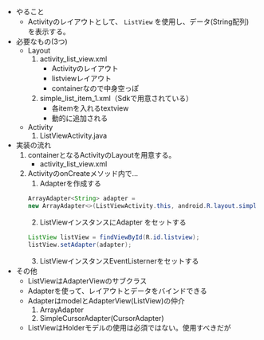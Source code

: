-  やること
    - Activityのレイアウトとして、 ```ListView``` を使用し、データ(String配列)を表示する。
- 必要なもの(3つ)
    - Layout
        1. activity_list_view.xml
            - Activityのレイアウト
            - listviewレイアウト
            - containerなので中身空っぽ
        2. simple_list_item_1.xml（Sdkで用意されている）
            - 各itemを入れるtextview
            - 動的に追加される
    - Activity
        1. ListViewActivity.java
- 実装の流れ
    1. containerとなるActivityのLayoutを用意する。
        - activity_list_view.xml
    2. ActivityのonCreateメソッド内で...
        1. Adapterを作成する
        ```java
        ArrayAdapter<String> adapter =
        new ArrayAdapter<>(ListViewActivity.this, android.R.layout.simple_list_item_1, arr);
        ```
        2. ListViewインスタンスにAdapter をセットする
        ```java
        ListView listView = findViewById(R.id.listview);
        listView.setAdapter(adapter);
        ```
        3. ListViewインスタンスEventListernerをセットする
- その他
    - ListViewはAdapterViewのサブクラス
    - Adapterを使って、レイアウトとデータをバインドできる
    - AdapterはmodelとAdapterView(ListView)の仲介
       1.  ArrayAdapter
       2.  SimpleCursorAdapter(CursorAdapter)
    - ListViewはHolderモデルの使用は必須ではない。使用すべきだが
